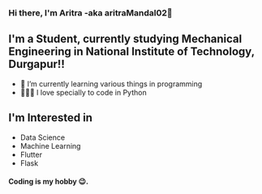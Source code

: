 ### Hi there, I'm Aritra -aka aritraMandal02👋 

## I'm a Student, currently studying Mechanical Engineering in National Institute of Technology, Durgapur!!

- 🌱 I’m currently learning various things in programming
- 👨🏽‍💻 I love specially to code in Python

## I'm Interested in 
- Data Science
- Machine Learning
- Flutter
- Flask

#### Coding is my hobby 😉.
